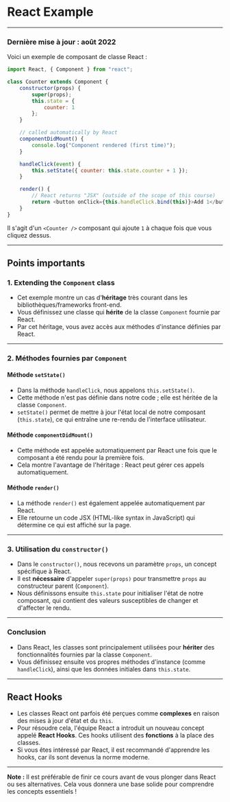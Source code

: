 # **React Example**

---

### **Dernière mise à jour : août 2022**

Voici un exemple de composant de classe React :

```javascript
import React, { Component } from "react";

class Counter extends Component {
    constructor(props) {
        super(props);
        this.state = {
            counter: 1
        };
    }

    // called automatically by React
    componentDidMount() {
        console.log("Component rendered (first time)");
    }

    handleClick(event) {
        this.setState({ counter: this.state.counter + 1 });
    }

    render() {
        // React returns "JSX" (outside of the scope of this course)
        return <button onClick={this.handleClick.bind(this)}>Add 1</button>;
    }
}
```

Il s'agit d'un `<Counter />` composant qui ajoute `1` à chaque fois que vous cliquez dessus.

---

## **Points importants**

### **1. Extending the `Component` class**
- Cet exemple montre un cas d'**héritage** très courant dans les bibliothèques/frameworks front-end.
- Vous définissez une classe qui **hérite** de la classe `Component` fournie par React.
- Par cet héritage, vous avez accès aux méthodes d'instance définies par React.

---

### **2. Méthodes fournies par `Component`**

#### **Méthode `setState()`**
- Dans la méthode `handleClick`, nous appelons `this.setState()`. 
- Cette méthode n'est pas définie dans notre code ; elle est héritée de la classe `Component`.
- `setState()` permet de mettre à jour l'état local de notre composant (`this.state`), ce qui entraîne une re-rendu de l'interface utilisateur.

#### **Méthode `componentDidMount()`**
- Cette méthode est appelée automatiquement par React une fois que le composant a été rendu pour la première fois.
- Cela montre l'avantage de l'héritage : React peut gérer ces appels automatiquement.

#### **Méthode `render()`**
- La méthode `render()` est également appelée automatiquement par React.
- Elle retourne un code JSX (HTML-like syntax in JavaScript) qui détermine ce qui est affiché sur la page.

---

### **3. Utilisation du `constructor()`**
- Dans le `constructor()`, nous recevons un paramètre `props`, un concept spécifique à React.
- Il est **nécessaire** d'appeler `super(props)` pour transmettre `props` au constructeur parent (`Component`).
- Nous définissons ensuite `this.state` pour initialiser l'état de notre composant, qui contient des valeurs susceptibles de changer et d'affecter le rendu.

---

### **Conclusion**

- Dans React, les classes sont principalement utilisées pour **hériter** des fonctionnalités fournies par la classe `Component`.
- Vous définissez ensuite vos propres méthodes d'instance (comme `handleClick`), ainsi que les données initiales dans `this.state`.

---

## **React Hooks**

- Les classes React ont parfois été perçues comme **complexes** en raison des mises à jour d'état et du `this`.
- Pour résoudre cela, l'équipe React a introduit un nouveau concept appelé **React Hooks**. Ces hooks utilisent des **fonctions** à la place des classes.
- Si vous êtes intéressé par React, il est recommandé d'apprendre les hooks, car ils sont devenus la norme moderne.

---

**Note :** Il est préférable de finir ce cours avant de vous plonger dans React ou ses alternatives. Cela vous donnera une base solide pour comprendre les concepts essentiels !
```